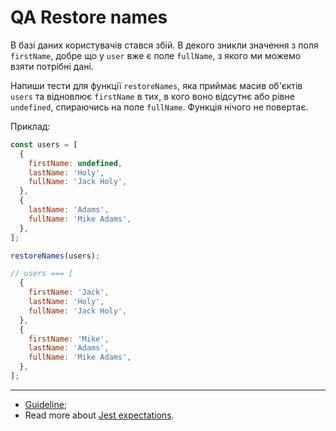 # QA Restore names

В базі даних користувачів стався збій. В декого зникли значення з поля
`firstName`, добре що у `user` вже є поле `fullName`, з якого ми можемо взяти
потрібні дані.

Напиши тести для функції `restoreNames`, яка приймає масив об'єктів `users` та
відновлює `firstName` в тих, в кого воно відсутнє або рівне `undefined`,
спираючись на поле `fullName`. Функція нічого не повертає.

Приклад:

```js
const users = [
  {
    firstName: undefined,
    lastName: 'Holy',
    fullName: 'Jack Holy',
  },
  {
    lastName: 'Adams',
    fullName: 'Mike Adams',
  },
];

restoreNames(users);

// users === [
  {
    firstName: 'Jack',
    lastName: 'Holy',
    fullName: 'Jack Holy',
  },
  {
    firstName: 'Mike',
    lastName: 'Adams',
    fullName: 'Mike Adams',
  },
];
```

---

- [Guideline](https://github.com/mate-academy/js_task-guideline/blob/master/README.md);
- Read more about [Jest expectations](https://jestjs.io/uk/docs/expect).
